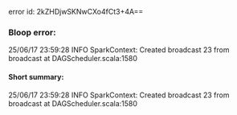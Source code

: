 error id: 2kZHDjwSKNwCXo4fCt3+4A==
### Bloop error:

25/06/17 23:59:28 INFO SparkContext: Created broadcast 23 from broadcast at DAGScheduler.scala:1580
#### Short summary: 

25/06/17 23:59:28 INFO SparkContext: Created broadcast 23 from broadcast at DAGScheduler.scala:1580